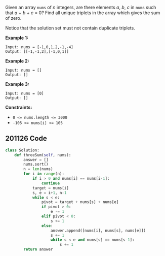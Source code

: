 Given an array `nums` of *n* integers, are there elements *a*, *b*, *c* in `nums` such that *a* + *b* + *c* = 0? Find all unique triplets in the array which gives the sum of zero.

Notice that the solution set must not contain duplicate triplets.

 

**Example 1:**

```
Input: nums = [-1,0,1,2,-1,-4]
Output: [[-1,-1,2],[-1,0,1]]
```

**Example 2:**

```
Input: nums = []
Output: []
```

**Example 3:**

```
Input: nums = [0]
Output: []
```

 

**Constraints:**

- `0 <= nums.length <= 3000`
- `-105 <= nums[i] <= 105`



## 201126 Code

```python
class Solution:
    def threeSum(self, nums):
        answer = []
        nums.sort()
        n = len(nums)
        for i in range(n):
            if i > 0 and nums[i] == nums[i-1]:
                continue
            target = nums[i]
            s, e = i+1, n-1
            while s < e:
                pivot = target + nums[s] + nums[e]
                if pivot > 0:
                    e -= 1
                elif pivot < 0:
                    s += 1
                else:
                    answer.append([nums[i], nums[s], nums[e]])
                    s += 1
                    while s < e and nums[s] == nums[s-1]:
                        s += 1
        return answer
```

